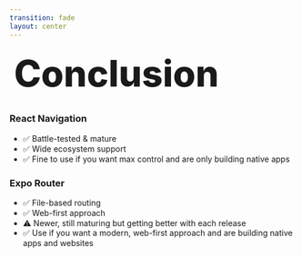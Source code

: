 ```yaml
---
transition: fade
layout: center
---
```


<div
  v-motion
  :initial="{ x: -80 }"
  :enter="{ x: 0 }"
  :leave="{ x: 1000 }"
  style="font-size: 4rem; font-weight: 800; padding: 0.5rem; display: inline-block; line-height: 1.2;"
>
  <span>
    Conclusion
  </span>
</div>

<div v-click="1">

<div class="grid grid-cols-2 gap-8 mt-8 text-left">
<div class="p-6 bg-blue-600/20 border border-blue-400/30 rounded-lg">

### React Navigation

- ✅ Battle-tested & mature
- ✅ Wide ecosystem support
- ✅ Fine to use if you want max control and are only building native apps

</div>

<div class="p-6 bg-purple-600/20 border border-purple-400/30 rounded-lg" v-click="2">

### Expo Router

- ✅ File-based routing
- ✅ Web-first approach
- ⚠️ Newer, still maturing but getting better with each release
- ✅ Use if you want a modern, web-first approach and are building native apps and websites

</div>

</div>

</div>

<!--
So to wrap up - both React Navigation and Expo Router are excellent choices. React Navigation gives you battle-tested reliability and is perfect if you need maximum flexibility. Expo Router brings modern file-based routing, server-side rendering, and excellent web support.

The great news is that Expo Router is built on React Navigation, so you're not really choosing between competing technologies - you're choosing your level of abstraction.

For new projects, especially those targeting web, Expo Router is increasingly becoming the go-to choice. For existing apps or when you need specific customization, React Navigation remains solid.
-->
